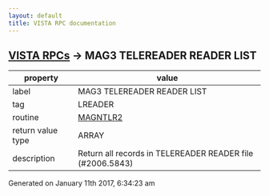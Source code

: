 ```yaml
---
layout: default
title: VISTA RPC documentation
---
```




## [VISTA RPCs](TableOfContent.md) &#8594; MAG3 TELEREADER READER LIST 

 property | value 
--- | --- 
 label | MAG3 TELEREADER READER LIST
 tag | LREADER
 routine | [MAGNTLR2](http://code.osehra.org/dox/Routine_MAGNTLR2_source.html)
 return value type | ARRAY
 description | Return all records in TELEREADER READER file (#2006.5843)




Generated on January 11th 2017, 6:34:23 am